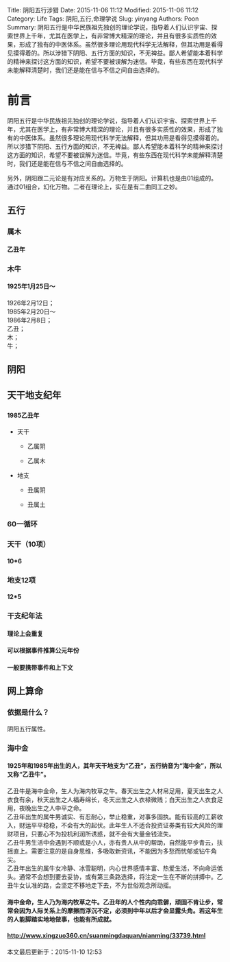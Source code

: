Title: 阴阳五行涉猎
Date: 2015-11-06 11:12
Modified: 2015-11-06 11:12
Category: Life
Tags: 阴阳,五行,命理学说
Slug: yinyang
Authors: Poon
Summary:  阴阳五行是中华民族祖先独创的理论学说，指导着人们认识宇宙、探索世界上千年，尤其在医学上，有非常博大精深的理论，并且有很多实质性的效果，形成了独有的中医体系。虽然很多理论用现代科学无法解释，但其功用是看得见摸得着的。所以涉猎下阴阳、五行方面的知识，不无裨益。鄙人希望能本着科学的精神来探讨这方面的知识，希望不要被误解为迷信。毕竟，有些东西在现代科学未能解释清楚时，我们还是能在信与不信之间自由选择的。

# **前言**
阴阳五行是中华民族祖先独创的理论学说，指导着人们认识宇宙、探索世界上千年，尤其在医学上，有非常博大精深的理论，并且有很多实质性的效果，形成了独有的中医体系。虽然很多理论用现代科学无法解释，但其功用是看得见摸得着的。所以涉猎下阴阳、五行方面的知识，不无裨益。鄙人希望能本着科学的精神来探讨这方面的知识，希望不要被误解为迷信。毕竟，有些东西在现代科学未能解释清楚时，我们还是能在信与不信之间自由选择的。

另外，阴阳跟二元论是有对应关系的。万物生于阴阳。计算机也是由01组成的。通过01组合，幻化万物。二者在理论上，实在是有二曲同工之妙。
## 五行

### 属木

#### 乙丑年

### 木牛

#### 1925年1月25日～  
  1926年2月12日；  
  1985年2月20日～  
  1986年2月8日；  
  乙丑；  
  木；  
  牛；

## 阴阳

## 天干地支纪年

### 

#### 1985乙丑年

- 天干

	- 乙属阴

	- 乙属木

- 地支

	- 丑属阴

	- 丑属土

### 60一循环

### 天干（10项）

#### 10*6

### 地支12项

#### 12*5

### 干支纪年法

#### 理论上会重复

#### 可以根据事件推算公元年份

#### 一般要携带事件和上下文

## 网上算命

### 依据是什么？

阴阳五行属性。

### 海中金

#### 1925年和1985年出生的人，其年天干地支为“乙丑”，五行纳音为“海中金”，所以又称“乙丑牛”。  
  乙丑牛是海中金命，生人为海内牧草之牛。春天出生之人材帛足用，夏天出生之人衣食有余，秋天出生之人福寿绵长，冬天出生之人衣禄微贱；白天出生之人衣食足用，夜晚出生之人中平之命。  
  乙丑年出生的属牛男诚实、有忍耐心，举止稳重，对事多固执。能有较高的工薪收入，财运平平稳稳，不会有大的起伏。此年生人不适合投资证券类有较大风险的理财项目，只要心不为投机利润所诱惑，就不会有大量金钱流失。  
  乙丑牛男生活中会遇到不顺或是小人，亦有贵人从中的帮助，自然能平步青云，扶摇直上。需要注意的是自身思维，多吸取新资讯，不能因为多愁而忧郁或钻牛角尖。  
  乙丑年出生的属牛女冷静、冰雪聪明，内心世界感情丰富、热爱生活，不向命运低头。通常不会想到要去妥协，或有第三条路选择，将注定一生在不断的拼搏中。乙丑牛女认准的路，会坚定不移地走下去，不为世俗观念所动摇。

#### 海中金命，生人乃为海内牧草之牛。乙丑年的人个性内向乖僻，顽固不肯让步，常常会因为人际关系上的摩擦而浮沉不定，必须到中年以后才会显露头角。若这年生的人能脚踏实地地做事，也能有所成就。

#### http://www.xingzuo360.cn/suanmingdaquan/nianming/33739.html



本文最后更新于：2015-11-10 12:53
